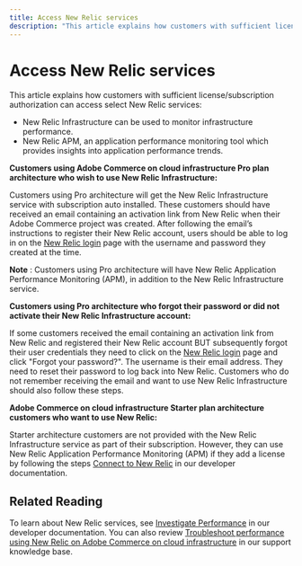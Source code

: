 ```yaml
---
title: Access New Relic services
description: "This article explains how customers with sufficient license/subscription authorization can access select New Relic services:"
---
```


# Access New Relic services

This article explains how customers with sufficient license/subscription authorization can access select New Relic services:

* New Relic Infrastructure can be used to monitor infrastructure performance.
* New Relic APM, an application performance monitoring tool which provides insights into application performance trends.

 **Customers using Adobe Commerce on cloud infrastructure Pro plan architecture who wish to use New Relic Infrastructure:**

 Customers using Pro architecture will get the New Relic Infrastructure service with subscription auto installed. These customers should have received an email containing an activation link from New Relic when their Adobe Commerce project was created. After following the email’s instructions to register their New Relic account, users should be able to log in on the [New Relic login](https://login.newrelic.com/login) page with the username and password they created at the time.

 **Note** : Customers using Pro architecture will have New Relic Application Performance Monitoring (APM), in addition to the New Relic Infrastructure service.

 **Customers using Pro architecture who forgot their password or did not activate their New Relic Infrastructure account:**

 If some customers received the email containing an activation link from New Relic and registered their New Relic account BUT subsequently forgot their user credentials they need to click on the [New Relic login](https://login.newrelic.com/login) page and click "Forgot your password?". The username is their email address. They need to reset their password to log back into New Relic. Customers who do not remember receiving the email and want to use New Relic Infrastructure should also follow these steps.

 **Adobe Commerce on cloud infrastructure Starter plan architecture customers who want to use New Relic:**

 Starter architecture customers are not provided with the New Relic Infrastructure service as part of their subscription. However, they can use New Relic Application Performance Monitoring (APM) if they add a license by following the steps [Connect to New Relic](https://devdocs.magento.com/cloud/project/new-relic.html#connect-to-new-relic) in our developer documentation.

## Related Reading

To learn about New Relic services, see [Investigate Performance](https://devdocs.magento.com/cloud/project/new-relic.html#investigate-performance) in our developer documentation. You can also review [Troubleshoot performance using New Relic on Adobe Commerce on cloud infrastructure](https://support.magento.com/hc/en-us/articles/360042149832) in our support knowledge base. 
